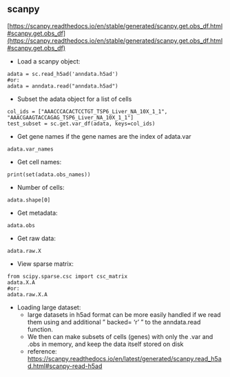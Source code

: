 ## scanpy

[https://scanpy.readthedocs.io/en/stable/generated/scanpy.get.obs_df.html#scanpy.get.obs_df](https://scanpy.readthedocs.io/en/stable/generated/scanpy.get.obs_df.html#scanpy.get.obs_df)

- Load a scanpy object:

```
adata = sc.read_h5ad('anndata.h5ad')
#or:
adata = anndata.read("anndata.h5ad")
```

- Subset the adata object for a list of cells
```
col_ids = ["AAACCCACACTCCTGT_TSP6_Liver_NA_10X_1_1", "AAACGAAGTACCAGAG_TSP6_Liver_NA_10X_1_1"] 
test_subset = sc.get.var_df(adata, keys=col_ids)
```

- Get gene names if the gene names are the index of adata.var
```
adata.var_names
```

- Get cell names:
```
print(set(adata.obs_names))
```

- Number of cells:
```
adata.shape[0]
```

- Get metadata:
```
adata.obs
```

- Get raw data:
```
adata.raw.X
```

- View sparse matrix:
```
from scipy.sparse.csc import csc_matrix
adata.X.A
#or:
adata.raw.X.A
```

- Loading large dataset:
  + large datasets in h5ad format can be more easily handled if we read them using and additional ” backed= ‘r’ ” to the anndata.read function. 
  + We then can make subsets of cells (genes) with only the .var and .obs in memory, and keep the data itself stored on disk
  + reference: https://scanpy.readthedocs.io/en/latest/generated/scanpy.read_h5ad.html#scanpy-read-h5ad
